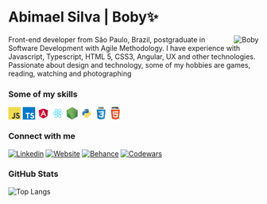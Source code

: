 
# Abimael Silva | Boby✨


<img  align="right"  alt="Boby" src="https://abimael.com.br/boby-mascote.png">
Front-end developer from São Paulo, Brazil, postgraduate in Software Development with Agile Methodology. I have experience with Javascript, Typescript, HTML 5, CSS3, Angular, UX and other technologies.
Passionate about design and technology, some of my hobbies are games, reading, watching and photographing


### Some of my skills
<div style="display: inline_block">
<img align="center" style="width:25px" alt="JavaScript" src="https://raw.githubusercontent.com/github/explore/80688e429a7d4ef2fca1e82350fe8e3517d3494d/topics/javascript/javascript.png">
<img align="center" style="width:25px" alt="TypeScript" src="https://raw.githubusercontent.com/github/explore/80688e429a7d4ef2fca1e82350fe8e3517d3494d/topics/typescript/typescript.png">
<img align="center" style="width:25px" alt="Angular" src="https://raw.githubusercontent.com/github/explore/80688e429a7d4ef2fca1e82350fe8e3517d3494d/topics/angular/angular.png">
<img align="center" style="width:25px" alt="React" src="https://raw.githubusercontent.com/github/explore/80688e429a7d4ef2fca1e82350fe8e3517d3494d/topics/react/react.png">
<img align="center" style="width:25px" alt="NodeJs" src="https://raw.githubusercontent.com/github/explore/80688e429a7d4ef2fca1e82350fe8e3517d3494d/topics/nodejs/nodejs.png">
<img align="center" style="width:25px" alt="Python" src="https://raw.githubusercontent.com/github/explore/80688e429a7d4ef2fca1e82350fe8e3517d3494d/topics/python/python.png">
<img align="center" style="width:25px" alt="css3" src="https://raw.githubusercontent.com/github/explore/80688e429a7d4ef2fca1e82350fe8e3517d3494d/topics/css/css.png">
<img align="center" style="width:25px" alt="html5" src="https://raw.githubusercontent.com/github/explore/80688e429a7d4ef2fca1e82350fe8e3517d3494d/topics/html/html.png">
</div>

### Connect with me
[![Linkedin](https://img.shields.io/badge/LinkedIn-0077B5?style=for-the-badge&logo=linkedin&logoColor=white)](https://www.linkedin.com/in/abimael-s-silva/)
[![Website](https://img.shields.io/badge/website-000000?style=for-the-badge&logo=About.me&logoColor=white)](https://www.abimael.com.br)
[![Behance](https://img.shields.io/badge/-Behance-blue?style=for-the-badge&logo=behance&logoColor=white)](https://www.linkedin.com/in/abimael-s-silva/)
[![Codewars](https://img.shields.io/badge/Codewars-B1361E?style=for-the-badge&logo=Codewars&logoColor=white)](https://www.linkedin.com/in/abimael-s-silva/)







### GitHub Stats

![Top Langs](https://github-readme-stats.vercel.app/api/top-langs/?username=abimael-boby&show_icons=true&theme=tokyonight)

